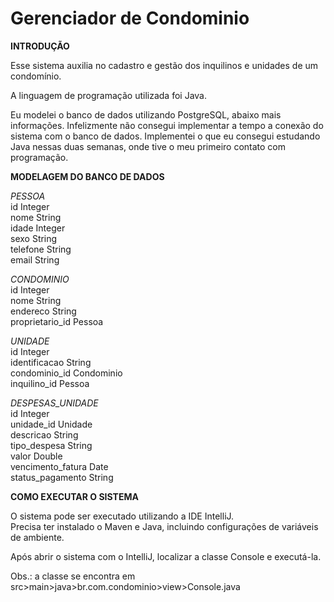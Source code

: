 # Gerenciador de Condominio

**INTRODUÇÃO**

Esse sistema auxilia no cadastro e gestão dos inquilinos e unidades de um condomínio.

A linguagem de programação utilizada foi Java.

Eu modelei o banco de dados utilizando PostgreSQL, abaixo mais informações.
Infelizmente não consegui implementar a tempo a conexão do sistema com o banco de dados.
Implementei o que eu consegui estudando Java nessas duas semanas, onde tive o meu primeiro contato com programação.

**MODELAGEM DO BANCO DE DADOS**

*PESSOA*
<br>id Integer
<br>nome String
<br>idade Integer
<br>sexo String
<br>telefone String
<br>email String

*CONDOMINIO*
<br>id Integer
<br>nome String
<br>endereco String
<br>proprietario_id Pessoa

*UNIDADE*
<br>id Integer
<br>identificacao String
<br>condominio_id Condominio
<br>inquilino_id Pessoa

*DESPESAS_UNIDADE*
<br>id Integer
<br>unidade_id Unidade
<br>descricao String
<br>tipo_despesa String
<br>valor Double
<br>vencimento_fatura Date
<br>status_pagamento String

**COMO EXECUTAR O SISTEMA**

O sistema pode ser executado utilizando a IDE IntelliJ.
<br>Precisa ter instalado o Maven e Java, incluindo configurações de variáveis de ambiente.

Após abrir o sistema com o IntelliJ, localizar a classe Console e executá-la.

Obs.: a classe se encontra em src>main>java>br.com.condominio>view>Console.java



